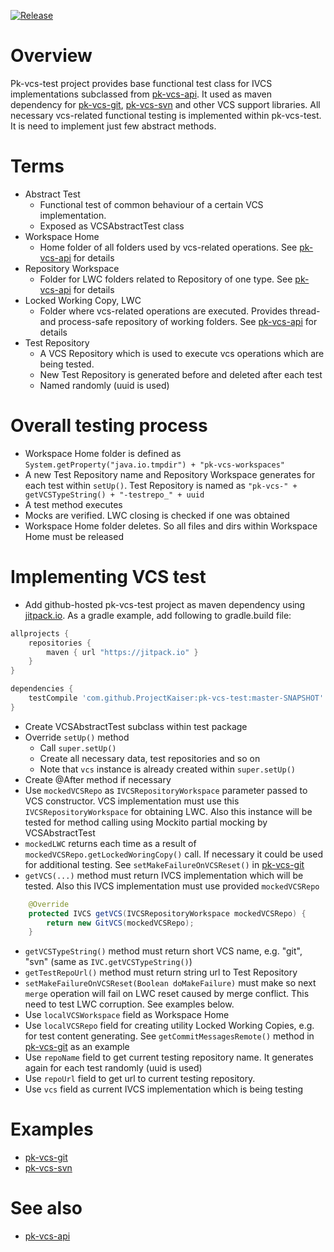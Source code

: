 [![Release](https://jitpack.io/v/ProjectKaiser/pk-vcs-test.svg)](https://jitpack.io/#ProjectKaiser/pk-vcs-test)	

# Overview
Pk-vcs-test project provides base functional test class for IVCS implementations subclassed from [pk-vcs-api](https://github.com/ProjectKaiser/pk-vcs-api). It used as maven dependency for [pk-vcs-git](https://github.com/ProjectKaiser/pk-vcs-git), [pk-vcs-svn](https://github.com/ProjectKaiser/pk-vcs-svn) and other VCS support libraries. All necessary vcs-related functional testing is implemented within pk-vcs-test. It is need to implement just few abstract methods.

# Terms
- Abstract Test
  - Functional test of common behaviour of a certain VCS implementation. 
  - Exposed as VCSAbstractTest class
- Workspace Home
  - Home folder of all folders used by vcs-related operations. See [pk-vcs-api](https://github.com/ProjectKaiser/pk-vcs-api) for details
- Repository Workspace
  - Folder for LWC folders related to Repository of one type. See [pk-vcs-api](https://github.com/ProjectKaiser/pk-vcs-api) for details
- Locked Working Copy, LWC
  - Folder where vcs-related operations are executed. Provides thread- and process-safe repository of working folders. See [pk-vcs-api](https://github.com/ProjectKaiser/pk-vcs-api) for details
- Test Repository
  - A VCS Repository which is used to execute vcs operations which are being tested.
  - New Test Repository is generated before and deleted after each test
  - Named randomly (uuid is used)

# Overall testing process
- Workspace Home folder is defined as `System.getProperty("java.io.tmpdir") + "pk-vcs-workspaces"`
- A new Test Repository name and Repository Workspace generates for each test within `setUp()`. Test Repository is named as `"pk-vcs-" + getVCSTypeString() + "-testrepo_" + uuid`
- A test method executes
- Mocks are verified. LWC closing is checked if one was obtained
- Workspace Home folder deletes. So all files and dirs within Workspace Home must be released

# Implementing VCS test
- Add github-hosted pk-vcs-test project as maven dependency using [jitpack.io](https://jitpack.io/). As a gradle example, add following to gradle.build file:
```gradle
allprojects {
	repositories {
		maven { url "https://jitpack.io" }
	}
}

dependencies {
	testCompile 'com.github.ProjectKaiser:pk-vcs-test:master-SNAPSHOT'
}
```
- Create VCSAbstractTest subclass within test package
- Override `setUp()` method
	- Call `super.setUp()` 
	- Create all necessary data, test repositories and so on
	- Note that `vcs` instance is already created within `super.setUp()`
- Create @After method if necessary
- Use `mockedVCSRepo` as `IVCSRepositoryWorkspace` parameter passed to VCS constructor. VCS implementation must use this `IVCSRepositoryWorkspace` for obtaining LWC. Also this instance will be tested for method calling using Mockito partial mocking by VCSAbstractTest
- `mockedLWC` returns each time as a result of `mockedVCSRepo.getLockedWoringCopy()` call. If necessary it could be used for additional testing. See `setMakeFailureOnVCSReset()` in [pk-vcs-git](https://github.com/ProjectKaiser/pk-vcs-git)
- `getVCS(...)` method must return IVCS implementation which will be tested. Also this IVCS implementation must use provided `mockedVCSRepo`
```java
    @Override
    protected IVCS getVCS(IVCSRepositoryWorkspace mockedVCSRepo) {
    	return new GitVCS(mockedVCSRepo);
    }
```
- `getVCSTypeString()` method must return short VCS name, e.g. "git", "svn" (same as `IVC.getVCSTypeString()`)
- `getTestRepoUrl()` method must return string url to Test Repository
- `setMakeFailureOnVCSReset(Boolean doMakeFailure)` must make so next `merge` operation will fail on LWC reset caused by merge conflict. This need to test LWC corruption. See examples below.
- Use `localVCSWorkspace` field as Workspace Home
- Use `localVCSRepo` field for creating utility Locked Working Copies, e.g. for test content generating. See `getCommitMessagesRemote()` method in [pk-vcs-git](https://github.com/ProjectKaiser/pk-vcs-git) as an example
- Use `repoName` field to get current testing repository name. It generates again for each test randomly (uuid is used)
- Use `repoUrl` field to get url to current testing repository.
- Use `vcs` field as current IVCS implementation which is being testing

# Examples
- [pk-vcs-git](https://github.com/ProjectKaiser/pk-vcs-git)
- [pk-vcs-svn](https://github.com/ProjectKaiser/pk-vcs-svn)

# See also
- [pk-vcs-api](https://github.com/ProjectKaiser/pk-vcs-api)
